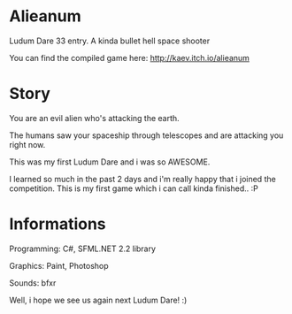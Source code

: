 # Alieanum
Ludum Dare 33 entry. A kinda bullet hell space shooter

You can find the compiled game here: http://kaev.itch.io/alieanum

# Story
You are an evil alien who's attacking the earth. 

The humans saw your spaceship through telescopes and are attacking you right now.

This was my first Ludum Dare and i was so AWESOME.

I learned so much in the past 2 days and i'm really happy that i joined the competition. This is my first game which i can call kinda finished.. :P

# Informations
Programming: C#, SFML.NET 2.2 library

Graphics: Paint, Photoshop

Sounds: bfxr

Well, i hope we see us again next Ludum Dare! :)
